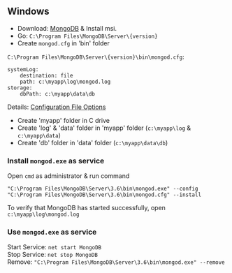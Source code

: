 ## Windows
 - Download: [MongoDB](https://www.mongodb.com/download-center?jmp=nav#community) & Install msi.   
 - Go: `C:\Program Files\MongoDB\Server\{version}`
 - Create `mongod.cfg` in 'bin' folder    
 
`C:\Program Files\MongoDB\Server\{version}\bin\mongod.cfg`:
```
systemLog:
    destination: file
    path: c:\myapp\log\mongod.log
storage:
    dbPath: c:\myapp\data\db
```
Details: [Configuration File Options](https://docs.mongodb.com/manual/reference/configuration-options/)

 - Create 'myapp' folder in C drive
 - Create 'log' & 'data' folder in 'myapp' folder (`c:\myapp\log` & `c:\myapp\data`)    
 - Create 'db' folder in 'data' folder (`c:\myapp\data\db`)   

### Install `mongod.exe` as service
Open `cmd` as administrator & run command
```
"C:\Program Files\MongoDB\Server\3.6\bin\mongod.exe" --config "C:\Program Files\MongoDB\Server\3.6\bin\mongod.cfg" --install
```
To verify that MongoDB has started successfully, open `c:\myapp\log\mongod.log`    

### Use `mongod.exe` as service
Start Service: `net start MongoDB`    
Stop Service: `net stop MongoDB`    
Remove: `"C:\Program Files\MongoDB\Server\3.6\bin\mongod.exe" --remove`    


